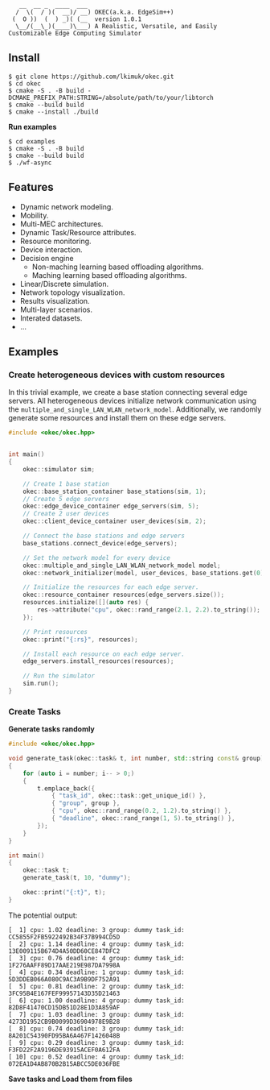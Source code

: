 ```text
   __  __ _  ____  ___ 
  /  \(  / )(  __)/ __) OKEC(a.k.a. EdgeSim++)
 (  O ))  (  ) _)( (__  version 1.0.1
  \__/(__\_)(____)\___) A Realistic, Versatile, and Easily Customizable Edge Computing Simulator
```

## Install
```console
$ git clone https://github.com/lkimuk/okec.git
$ cd okec
$ cmake -S . -B build -DCMAKE_PREFIX_PATH:STRING=/absolute/path/to/your/libtorch
$ cmake --build build
$ cmake --install ./build
```

**Run examples**
```console
$ cd examples
$ cmake -S . -B build
$ cmake --build build
$ ./wf-async
```

## Features

- Dynamic network modeling.
- Mobility.
- Multi-MEC architectures.
- Dynamic Task/Resource attributes.
- Resource monitoring.
- Device interaction.
- Decision engine
  - Non-maching learning based offloading algorithms.
  - Maching learning based offloading algorithms.
- Linear/Discrete simulation.
- Network topology visualization.
- Results visualization.
- Multi-layer scenarios.
- Interated datasets.
- ...

## Examples
### Create heterogeneous devices with custom resources
In this trivial example, we create a base station connecting several edge servers. All heterogeneous devices initialize network communication using the `multiple_and_single_LAN_WLAN_network_model`. Additionally, we randomly generate some resources and install them on these edge servers.

```cpp
#include <okec/okec.hpp>


int main()
{
    okec::simulator sim;

    // Create 1 base station
    okec::base_station_container base_stations(sim, 1);
    // Create 5 edge servers
    okec::edge_device_container edge_servers(sim, 5);
    // Create 2 user devices
    okec::client_device_container user_devices(sim, 2);

    // Connect the base stations and edge servers
    base_stations.connect_device(edge_servers);

    // Set the network model for every device
    okec::multiple_and_single_LAN_WLAN_network_model model;
    okec::network_initializer(model, user_devices, base_stations.get(0));

    // Initialize the resources for each edge server.
    okec::resource_container resources(edge_servers.size());
    resources.initialize([](auto res) {
        res->attribute("cpu", okec::rand_range(2.1, 2.2).to_string());
    });

    // Print resources
    okec::print("{:rs}", resources);

    // Install each resource on each edge server.
    edge_servers.install_resources(resources);

    // Run the simulator
    sim.run();
}
```

### Create Tasks
**Generate tasks randomly**
```cpp
#include <okec/okec.hpp>

void generate_task(okec::task& t, int number, std::string const& group)
{
    for (auto i = number; i-- > 0;)
    {
        t.emplace_back({
            { "task_id", okec::task::get_unique_id() },
            { "group", group },
            { "cpu", okec::rand_range(0.2, 1.2).to_string() },
            { "deadline", okec::rand_range(1, 5).to_string() },
        });
    }
}

int main()
{
    okec::task t;
    generate_task(t, 10, "dummy");

    okec::print("{:t}", t);
}
```

The potential output:
```text
[  1] cpu: 1.02 deadline: 3 group: dummy task_id: CC5855F2FB5922492B34F37B994CD5D
[  2] cpu: 1.14 deadline: 4 group: dummy task_id: 13E009115B674D4A50DD60CE847DFC2
[  3] cpu: 0.76 deadline: 4 group: dummy task_id: 1F276AAFF89D17AAE219E987DA7998A
[  4] cpu: 0.34 deadline: 1 group: dummy task_id: 5D3DDEB066A080C9AC3A9B9DF752A91
[  5] cpu: 0.81 deadline: 2 group: dummy task_id: 3FC95B4E167FEF99957143D35D21463
[  6] cpu: 1.00 deadline: 4 group: dummy task_id: 82D8F41470CD15DB51D28E1D3A859AF
[  7] cpu: 1.03 deadline: 3 group: dummy task_id: 4273D1952CB9B0099D36904978E9B28
[  8] cpu: 0.74 deadline: 3 group: dummy task_id: 8A201C54390FD95BA6A467F1426048B
[  9] cpu: 0.29 deadline: 3 group: dummy task_id: F3FD22F2A9196DE93915ACEF0A612FA
[ 10] cpu: 0.52 deadline: 4 group: dummy task_id: 072EA1D4AB870B2B15ABCC5DE036FBE
```

**Save tasks and Load them from files**
